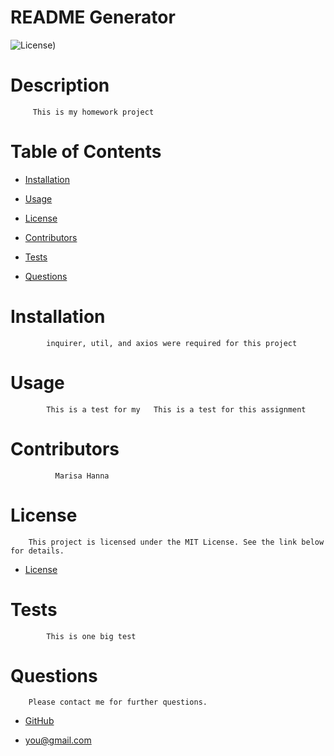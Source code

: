 

#     README Generator
   
    
![License](https://img.shields.io/static/v1?label=license&message=MIT&color=brightgreen))
   
    
    
#      Description   
         This is my homework project
    


    
#     Table of Contents
    

* [Installation](#Installation)


* [Usage](#Usage)


* [License](#License)


* [Contributors](#Contributors)


* [Tests](#Tests)


* [Questions](#Questions)
          
    
    
    
    
#    Installation
    
            inquirer, util, and axios were required for this project
            
    
    
#    Usage
    
            This is a test for my   This is a test for this assignment
            
            
    
            
#     Contributors
    
              Marisa Hanna


     
#     License
    
        This project is licensed under the MIT License. See the link below for details.
  

* [License](https://choosealicense.com/licenses/mit/)         
            
#      Tests
    
            This is one big test
            
    
#       Questions 
    
        Please contact me for further questions.
            

* [GitHub](https://github.com/MarisaHanna)


* [you@gmail.com](mailto:you@gmail.com)